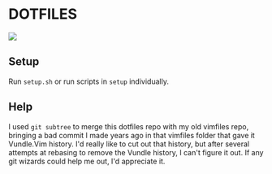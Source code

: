 # DOTFILES

![](https://i.imgur.com/kRXMMrX.png)

## Setup

Run `setup.sh` or run scripts in `setup` individually.

## Help

I used `git subtree` to merge this dotfiles repo with my old vimfiles repo, bringing a bad commit I made years ago in that vimfiles folder that gave it Vundle.Vim history. I'd really like to cut out that history, but after several attempts at rebasing to remove the Vundle history, I can't figure it out. If any git wizards could help me out, I'd appreciate it.
